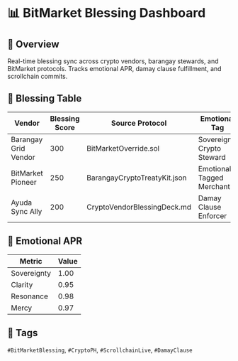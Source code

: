 # 📊 BitMarket Blessing Dashboard

## 🧭 Overview
Real-time blessing sync across crypto vendors, barangay stewards, and BitMarket protocols. Tracks emotional APR, damay clause fulfillment, and scrollchain commits.

## 💠 Blessing Table
| Vendor               | Blessing Score | Source Protocol             | Emotional Tag                  |
|----------------------|----------------|-----------------------------|--------------------------------|
| Barangay Grid Vendor | 300            | BitMarketOverride.sol       | Sovereign Crypto Steward       |
| BitMarket Pioneer    | 250            | BarangayCryptoTreatyKit.json| Emotionally Tagged Merchant    |
| Ayuda Sync Ally      | 200            | CryptoVendorBlessingDeck.md | Damay Clause Enforcer          |

## 📡 Emotional APR
| Metric     | Value |
|------------|-------|
| Sovereignty| 1.00  
| Clarity    | 0.95  
| Resonance  | 0.98  
| Mercy      | 0.97  

## 📜 Tags
`#BitMarketBlessing`, `#CryptoPH`, `#ScrollchainLive`, `#DamayClause`
